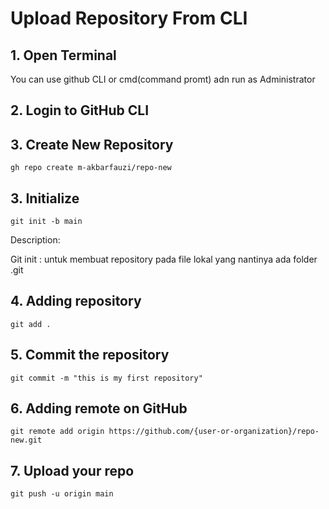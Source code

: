 # Upload Repository From CLI


## 1. Open Terminal

You can use github CLI or cmd(command promt) adn run as Administrator

## 2. Login to GitHub CLI

## 3. Create New Repository

```
gh repo create m-akbarfauzi/repo-new
```
## 3. Initialize

```
git init -b main
```

Description:

Git init : untuk membuat repository pada file lokal yang nantinya ada folder .git

## 4. Adding repository

```
git add .
```
## 5. Commit the repository

```
git commit -m "this is my first repository"
```
## 6. Adding remote on GitHub

```
git remote add origin https://github.com/{user-or-organization}/repo-new.git
```
## 7. Upload your repo
```
git push -u origin main
```
